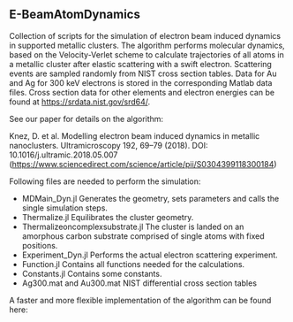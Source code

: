 ## E-BeamAtomDynamics

Collection of scripts for the simulation of electron beam induced dynamics in supported metallic clusters. The algorithm performs molecular dynamics, based on the Velocity-Verlet scheme to calculate trajectories of all atoms in a metallic cluster after elastic scattering with a swift electron. Scattering events are sampled randomly from NIST cross section tables. Data for Au and Ag for 300 keV electrons is stored in the corresponding Matlab data files. Cross section data for other elements and electron energies can be found at https://srdata.nist.gov/srd64/.

See our paper for details on the algorithm:

Knez, D. et al. Modelling electron beam induced dynamics in metallic nanoclusters. Ultramicroscopy 192, 69–79 (2018). DOI: 10.1016/j.ultramic.2018.05.007 (https://www.sciencedirect.com/science/article/pii/S0304399118300184)

Following files are needed to perform the simulation:
- MDMain_Dyn.jl Generates the geometry, sets parameters and calls the single simulation steps.
- Thermalize.jl Equilibrates the cluster geometry.
- Thermalizeoncomplexsubstrate.jl The cluster is landed on an amorphous carbon substrate comprised of single atoms with fixed positions.
- Experiment_Dyn.jl Performs the actual electron scattering experiment.
- Function.jl Contains all functions needed for the calculations.
- Constants.jl  Contains some constants.
- Ag300.mat and Au300.mat NIST differential cross section tables

A faster and more flexible implementation of the algorithm can be found here: 
